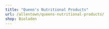 ```yaml
---
title: "Queen's Nutritional Products"
url: /allentown/queens-nutritional-products/
shop: Bioladen
---
```

